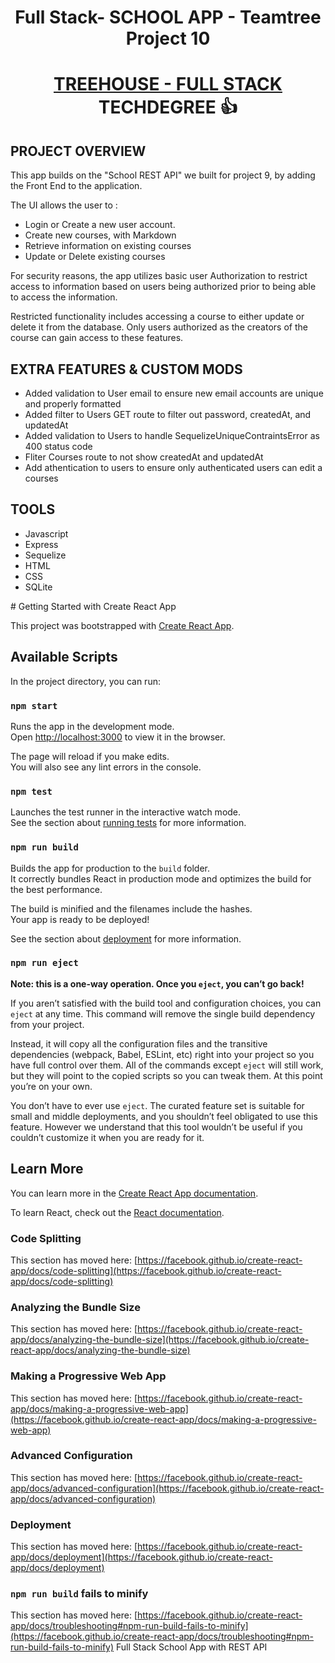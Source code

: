 # <p align="center">Full Stack- SCHOOL APP - Teamtree Project 10</p> 

# <p align="center"><a href="https://teamtreehouse.com/techdegree/full-stack-javascript">TREEHOUSE - FULL STACK </a> TECHDEGREE 👍 </p>

## PROJECT OVERVIEW

This app builds on the "School REST API" we built for project 9, by adding the Front End to the application. 

The UI allows the user to  :

<ul> 
<li>Login or Create a new user account.</li>
<li>Create new courses, with Markdown</li>
<li>Retrieve information on existing courses</li>
<li>Update or Delete existing courses</li>
</ul>

For security reasons, the app utilizes basic user Authorization to restrict access to information based on users being authorized prior to being able to access the information. 

Restricted functionality includes accessing a course to either update or delete it from the database. Only users authorized as the creators of the course can gain access to these features.



## EXTRA FEATURES & CUSTOM MODS

<ul>
  <li>Added validation to User email to ensure new email accounts are unique and properly formatted</li>
  <li>Added filter to Users GET route to filter out password, createdAt, and updatedAt</li>
  <li>Added validation to Users to handle SequelizeUniqueContraintsError as 400 status code </li>
  <li>Fliter Courses route to not show createdAt and updatedAt</li>
  <li>Add athentication to users to ensure only authenticated users can edit a courses</li>
</ul>

## TOOLS
<ul>
  <li>Javascript</li>
  <li>Express</>
  <li>Sequelize</li>
  <li>HTML</li>
  <li>CSS</li>
  <li>SQLite</li>
</ul>
# Getting Started with Create React App

This project was bootstrapped with [Create React App](https://github.com/facebook/create-react-app).

## Available Scripts

In the project directory, you can run:

### `npm start`

Runs the app in the development mode.\
Open [http://localhost:3000](http://localhost:3000) to view it in the browser.

The page will reload if you make edits.\
You will also see any lint errors in the console.

### `npm test`

Launches the test runner in the interactive watch mode.\
See the section about [running tests](https://facebook.github.io/create-react-app/docs/running-tests) for more information.

### `npm run build`

Builds the app for production to the `build` folder.\
It correctly bundles React in production mode and optimizes the build for the best performance.

The build is minified and the filenames include the hashes.\
Your app is ready to be deployed!

See the section about [deployment](https://facebook.github.io/create-react-app/docs/deployment) for more information.

### `npm run eject`

**Note: this is a one-way operation. Once you `eject`, you can’t go back!**

If you aren’t satisfied with the build tool and configuration choices, you can `eject` at any time. This command will remove the single build dependency from your project.

Instead, it will copy all the configuration files and the transitive dependencies (webpack, Babel, ESLint, etc) right into your project so you have full control over them. All of the commands except `eject` will still work, but they will point to the copied scripts so you can tweak them. At this point you’re on your own.

You don’t have to ever use `eject`. The curated feature set is suitable for small and middle deployments, and you shouldn’t feel obligated to use this feature. However we understand that this tool wouldn’t be useful if you couldn’t customize it when you are ready for it.

## Learn More

You can learn more in the [Create React App documentation](https://facebook.github.io/create-react-app/docs/getting-started).

To learn React, check out the [React documentation](https://reactjs.org/).

### Code Splitting

This section has moved here: [https://facebook.github.io/create-react-app/docs/code-splitting](https://facebook.github.io/create-react-app/docs/code-splitting)

### Analyzing the Bundle Size

This section has moved here: [https://facebook.github.io/create-react-app/docs/analyzing-the-bundle-size](https://facebook.github.io/create-react-app/docs/analyzing-the-bundle-size)

### Making a Progressive Web App

This section has moved here: [https://facebook.github.io/create-react-app/docs/making-a-progressive-web-app](https://facebook.github.io/create-react-app/docs/making-a-progressive-web-app)

### Advanced Configuration

This section has moved here: [https://facebook.github.io/create-react-app/docs/advanced-configuration](https://facebook.github.io/create-react-app/docs/advanced-configuration)

### Deployment

This section has moved here: [https://facebook.github.io/create-react-app/docs/deployment](https://facebook.github.io/create-react-app/docs/deployment)

### `npm run build` fails to minify

This section has moved here: [https://facebook.github.io/create-react-app/docs/troubleshooting#npm-run-build-fails-to-minify](https://facebook.github.io/create-react-app/docs/troubleshooting#npm-run-build-fails-to-minify)
Full Stack School App with REST API
